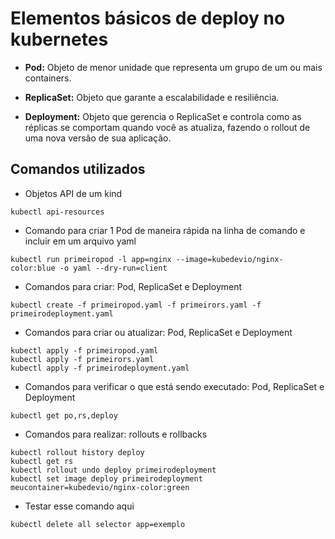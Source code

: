 # Elementos básicos de deploy no kubernetes

- **Pod:** Objeto de menor unidade que representa um grupo de um ou mais containers.

- **ReplicaSet:** Objeto que garante a escalabilidade e resiliência. 

- **Deployment:** Objeto que gerencia o ReplicaSet e controla como as réplicas se comportam quando você as atualiza, fazendo o rollout de uma nova versão de sua aplicação.

## Comandos utilizados

* Objetos API de um kind

```
kubectl api-resources
```

* Comando para criar 1 Pod de maneira rápida na linha de comando e incluir em um arquivo yaml

```
kubectl run primeiropod -l app=nginx --image=kubedevio/nginx-color:blue -o yaml --dry-run=client
```

* Comandos para criar: Pod, ReplicaSet e Deployment

```
kubectl create -f primeiropod.yaml -f primeirors.yaml -f primeirodeployment.yaml
```

* Comandos para criar ou atualizar: Pod, ReplicaSet e Deployment

```
kubectl apply -f primeiropod.yaml
kubectl apply -f primeirors.yaml
kubectl apply -f primeirodeployment.yaml
```

* Comandos para verificar o que está sendo executado: Pod, ReplicaSet e Deployment

```
kubectl get po,rs,deploy
```

* Comandos para realizar: rollouts e rollbacks

```
kubectl rollout history deploy
kubectl get rs
kubectl rollout undo deploy primeirodeployment
kubectl set image deploy primeirodeployment meucontainer=kubedevio/nginx-color:green
```

* Testar esse comando aqui

```
kubectl delete all selector app=exemplo
```